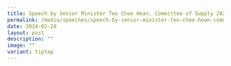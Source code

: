 ```yaml
---
title: Speech by Senior Minister Teo Chee Hean, Committee of Supply 2024
permalink: /media/speeches/speech-by-senior-minister-teo-chee-hean-committee-of-supply-2023/
date: 2024-02-28
layout: post
description: ""
image: ""
variant: tiptap
---
```

